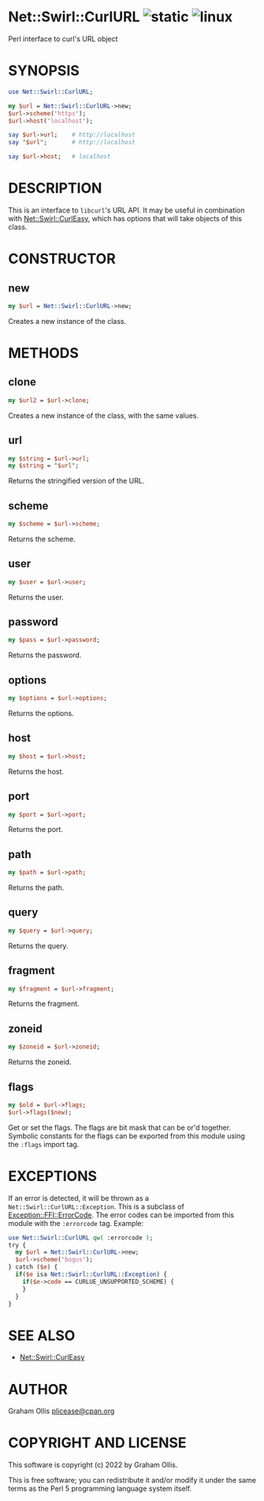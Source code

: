 # Net::Swirl::CurlURL ![static](https://github.com/uperl/Net-Swirl-CurlURL/workflows/static/badge.svg) ![linux](https://github.com/uperl/Net-Swirl-CurlURL/workflows/linux/badge.svg)

Perl interface to curl's URL object

# SYNOPSIS

```perl
use Net::Swirl::CurlURL;

my $url = Net::Swirl::CurlURL->new;
$url->scheme('https');
$url->host('localhost');

say $url->url;    # http://localhost
say "$url";       # http://localhost

say $url->host;   # localhost
```

# DESCRIPTION

This is an interface to `libcurl`'s URL API.  It may be useful in
combination with [Net::Swirl::CurlEasy](https://metacpan.org/pod/Net::Swirl::CurlEasy), which has options that will
take objects of this class.

# CONSTRUCTOR

## new

```perl
my $url = Net::Swirl::CurlURL->new;
```

Creates a new instance of the class.

# METHODS

## clone

```perl
my $url2 = $url->clone;
```

Creates a new instance of the class, with the same values.

## url

```perl
my $string = $url->url;
my $string = "$url";
```

Returns the stringified version of the URL.

## scheme

```perl
my $scheme = $url->scheme;
```

Returns the scheme.

## user

```perl
my $user = $url->user;
```

Returns the user.

## password

```perl
my $pass = $url->password;
```

Returns the password.

## options

```perl
my $options = $url->options;
```

Returns the options.

## host

```perl
my $host = $url->host;
```

Returns the host.

## port

```perl
my $port = $url->port;
```

Returns the port.

## path

```perl
my $path = $url->path;
```

Returns the path.

## query

```perl
my $query = $url->query;
```

Returns the query.

## fragment

```perl
my $fragment = $url->fragment;
```

Returns the fragment.

## zoneid

```perl
my $zoneid = $url->zoneid;
```

Returns the zoneid.

## flags

```perl
my $old = $url->flags;
$url->flags($new);
```

Get or set the flags.  The flags are bit mask that can be or'd together.  Symbolic
constants for the flags can be exported from this module using the `:flags` import
tag.

# EXCEPTIONS

If an error is detected, it will be thrown as a `Net::Swirl::CurlURL::Exception`.
This is a subclass of [Exception::FFI::ErrorCode](https://metacpan.org/pod/Exception::FFI::ErrorCode).  The error codes can be imported
from this module with the `:errorcode` tag.  Example:

```perl
use Net::Swirl::CurlURL qw( :errorcode );
try {
  my $url = Net::Swirl::CurlURL->new;
  $url->scheme('bogus');
} catch ($e) {
  if($e isa Net::Swirl::CurlURL::Exception) {
    if($e->code == CURLUE_UNSUPPORTED_SCHEME) {
    }
  }
}
```

# SEE ALSO

- [Net::Swirl::CurlEasy](https://metacpan.org/pod/Net::Swirl::CurlEasy)

# AUTHOR

Graham Ollis <plicease@cpan.org>

# COPYRIGHT AND LICENSE

This software is copyright (c) 2022 by Graham Ollis.

This is free software; you can redistribute it and/or modify it under
the same terms as the Perl 5 programming language system itself.

